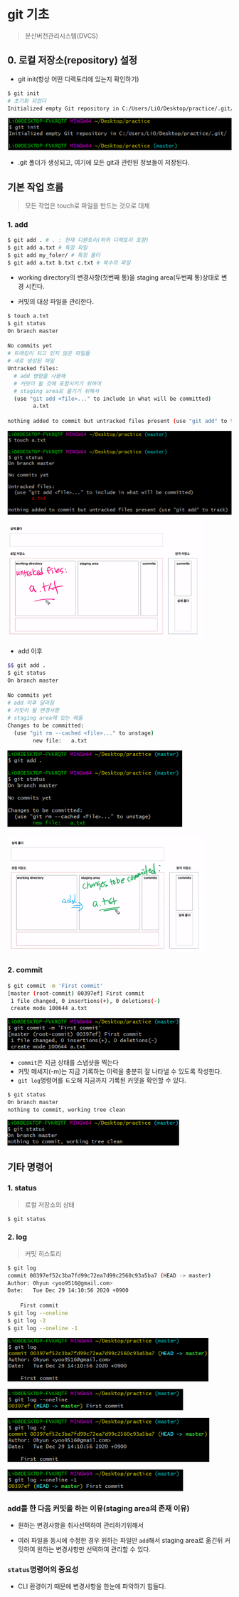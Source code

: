 # git 기초

> 분산버전관리시스템(DVCS)

## 0. 로컬 저장소(repository) 설정

- git init(항상 어떤 디렉토리에 있는지 확인하기)

```bash
$ git init
# 초기화 되었다
Initialized empty Git repository in C:/Users/LiO/Desktop/practice/.git/
```

![image-20201229134506399](md-images/image-20201229134506399.png)

- .git 폴더가 생성되고, 여기에 모든 git과 관련된 정보들이 저장된다.

## 기본 작업 흐름

> 모든 작업은 touch로 파일을 만드는 것으로 대체

### 1. add

```bash
$ git add . # . : 현재 디렏토리(하위 디렉토리 포함)
$ git add a.txt # 특정 파일
$ git add my_foler/ # 특정 폴더
$ git add a.txt b.txt c.txt # 복수의 파일
```

- working directory의 변경사항(첫번째 통)을 staging area(두번째 통)상태로 변경 시킨다.

- 커밋의 대상 파일을 관리한다.

```bash
$ touch a.txt
$ git status
On branch master

No commits yet
# 트래킹이 되고 있지 않은 파일들
# 새로 생성된 파일
Untracked files:
  # add 명령을 사용해
  # 커밋이 될 것에 포함시키기 위하여
  # staging area로 옮기기 위해서
  (use "git add <file>..." to include in what will be committed)
        a.txt

nothing added to commit but untracked files present (use "git add" to track)

```

![image-20201229134630034](md-images/image-20201229134630034.png)

![image-20201229140752209](md-images/image-20201229140752209.png)

- add 이후

```bash
$$ git add .
$ git status
On branch master

No commits yet
# add 이후 달라짐
# 커밋이 될 변경사항
# staging area에 있는 애들
Changes to be committed:
  (use "git rm --cached <file>..." to unstage)
        new file:   a.txt

```

![image-20201229135135983](md-images/image-20201229135135983.png)



![image-20201229140824711](md-images/image-20201229140824711.png)

### 2. commit

``` bash
$ git commit -m 'First commit'
[master (root-commit) 00397ef] First commit
 1 file changed, 0 insertions(+), 0 deletions(-)
 create mode 100644 a.txt
```

![image-20201229141143675](md-images/image-20201229141143675.png)

- `commit`은 지금 상태를 스냅샷을 찍는다
- 커밋 메세지(-m)는 지금 기록하는 이력을 충분히 잘 나타낼 수 있도록 작성한다.
- `git log`명령어를 ㅌ오해 지금까지 기록된 커밋을 확인할 수 있다.

```bash
$ git status
On branch master
nothing to commit, working tree clean
```

![image-20201229141348148](md-images/image-20201229141348148.png)



## 기타 명령어

### 1. status

> 로컬 저장소의 상태

```bash
$ git status
```

### 2. log

> 커밋 히스토리

```bash
$ git log
commit 00397ef52c3ba7fd99c72ea7d99c2560c93a5ba7 (HEAD -> master)
Author: 0hyun <yoo9516@gmail.com>
Date:   Tue Dec 29 14:10:56 2020 +0900

    First commit
$ git log --oneline
$ git log -2
$ git log --oneline -1
```

![image-20201229141700457](md-images/image-20201229141700457.png)

![image-20201229141815330](md-images/image-20201229141815330.png)

![image-20201229141912241](md-images/image-20201229141912241.png)

![image-20201229141935983](md-images/image-20201229141935983.png)

### add를 한 다음 커밋을 하는 이유(staging area의 존재 이유)

- 원하는 변경사항을 취사선택하여 관리하기위해서

- 여러 파일을 동시에 수정한 경우 원하는 파일만 `add`해서 staging area로 옮긴뒤 커밋하여 원하는 변경사항만 선택하여 관리할 수 있다.

### `status`명령어의 중요성

- CLI 환경이기 때문에 변경사항을 한눈에 파악하기 힘들다.